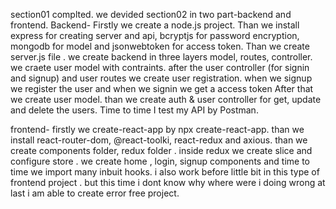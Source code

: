 section01 complted.
we devided section02 in two part-backend and frontend. 
Backend-
Firstly we create a node.js project. Than we install express for creating server and api, bcryptjs for password encryption, mongodb for model and jsonwebtoken for access token. 
Than we create server.js file .
we create backend in three layers model, routes, controller. 
we craete user model with contraints. after the user controller (for signin and signup) and user routes we create user registration.
when we signup we register the user and when we signin we get a access token After that we create user model. than we create auth & user controller for get, update and delete the users.
Time to time I test my API by Postman.

frontend-
firstly we create-react-app by npx create-react-app.
than we install react-router-dom, @react-toolki, react-redux and axious.
than we create components folder, redux folder .
inside redux we create slice and configure store .
we create home , login, signup components and time to time we import many inbuit hooks.
i also work before little bit in this type of frontend project . but this time i dont know why where were i doing wrong at last i am able to create error free project.

